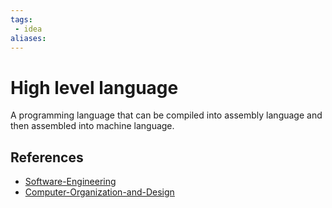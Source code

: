 ```yaml
---
tags:
 - idea
aliases:
---
```


# High level language

A programming language that can be compiled into assembly language and then assembled into machine language.

## References

- [Software-Engineering](Software-Engineering.md)
- [Computer-Organization-and-Design](Computer-Organization-and-Design.md)

